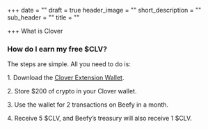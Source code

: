+++
date = ""
draft = true
header_image = ""
short_description = ""
sub_header = ""
title = ""

+++
What is Clover 

### How do I earn my free $CLV?

The steps are simple. All you need to do is:

1\. Download the [Clover Extension Wallet](https://t.co/x0DXiOzk0z).

2\. Store $200 of crypto in your Clover wallet.

3\. Use the wallet for 2 transactions on Beefy in a month.

4\. Receive 5 $CLV, and Beefy’s treasury will also receive 1 $CLV.